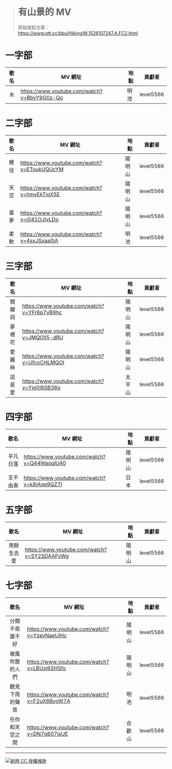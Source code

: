> # 有山景的 MV #
> 原始發起文章：https://www.ptt.cc/bbs/Hiking/M.1526107247.A.FC2.html


一字部
======

| 歌名 | MV 網址 | 地點 | 貢獻者 |
|:----:|---------|------|:------:|
| 木 | https://www.youtube.com/watch?v=BbyY9G0z-Qo | 明池 | level5566 |


二字部
======

| 歌名 | MV 網址 | 地點 | 貢獻者 |
|:----:|---------|------|:------:|
| 嚮往 | https://www.youtube.com/watch?v=EToukUQUcYM | 陽明山 | level5566 |
| 天空 | https://www.youtube.com/watch?v=hmyEkTioX5E | 陽明山 | level5566 |
| 童夢 | https://www.youtube.com/watch?v=j041OJIvLDo | 陽明山 | level5566 |
| 柔軟 | https://www.youtube.com/watch?v=4sxJSxaa0jA | 明池 | level5566 |


三字部
======

|  歌名  | MV 網址 | 地點 | 貢獻者 |
|:------:|---------|------|:------:|
| 關鍵詞 | https://www.youtube.com/watch?v=YFr6p7vB9hc | 陽明山 | level5566 |
| 夢裡花 | https://www.youtube.com/watch?v=JMQOlI5-dRU | 陽明山 | level5566 |
| 愛麗絲 | https://www.youtube.com/watch?v=UfcoCHLMQOI | 陽明山 | level5566 |
| 這是愛 | https://www.youtube.com/watch?v=Yjg0l8SB38o | 太平山 | level5566 |


四字部
======

|   歌名   | MV 網址 | 地點 | 貢獻者 |
|:--------:|---------|------|:------:|
| 平凡日落 | https://www.youtube.com/watch?v=Q44WaoqlU40 | 陽明山 | level5566 |
| 言不由衷 | https://www.youtube.com/watch?v=k8jAqe9QZ7I | 日本 | level5566 |


五字部
======

|    歌名    | MV 網址 | 地點 | 貢獻者 |
|:----------:|---------|------|:------:|
| 用餘生去愛 | https://www.youtube.com/watch?v=SY2SDAAFvWg | 陽明山 | level5566 |


七字部
======

|      歌名      | MV 網址 | 地點 | 貢獻者 |
|:--------------:|---------|------|:------:|
| 分開不是誰不好 | https://www.youtube.com/watch?v=YzevNaeUiHc | 陽明山 | level5566 |
| 被風吹散的人們 | https://www.youtube.com/watch?v=LBUxl6SHSfo | 陽明山 | level5566 |
| 聽見下雨的聲音 | https://www.youtube.com/watch?v=F2uX6ByoW7A | 明池 | level5566 |
| 在你和天空之間 | https://www.youtube.com/watch?v=DN7g607jsUE | 合歡山 | level5566 |


----------------------------------------------------------------------

<a rel="license" href="http://creativecommons.org/licenses/by-sa/4.0/"><img alt="創用 CC 授權條款" style="border-width:0" src="https://i.creativecommons.org/l/by-sa/4.0/88x31.png" /></a><br />
